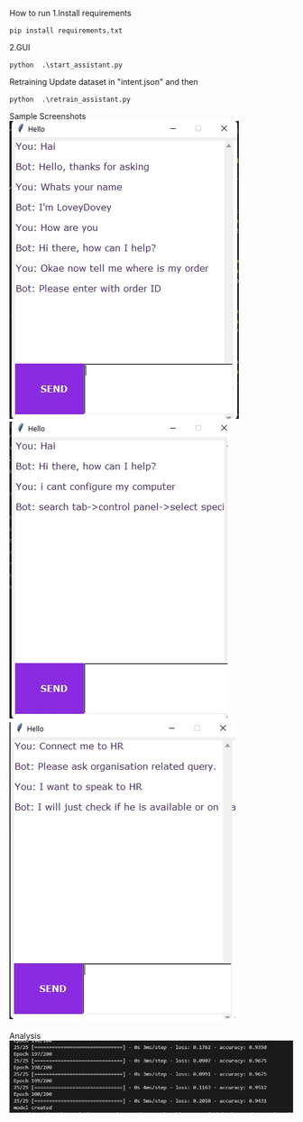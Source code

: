 How to run
1.Install requirements
```
pip install requirements.txt
```

2.GUI
```
python  .\start_assistant.py
```

Retraining
Update dataset in "intent.json" and then
```
python  .\retrain_assistant.py
```


Sample Screenshots
![Casual talk](sample0.jpg)
![Configuration Help](sample1.jpg)
![Connect me to HR!](sample2.jpg)


Analysis
![Accuracy during training](accuracry_.94.png)